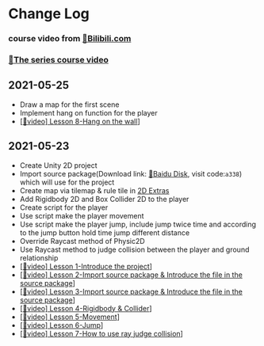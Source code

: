 # Change Log

### course video from [🔗Bilibili.com](https://www.bilibili.com/)

### [🔗The series course video](https://space.bilibili.com/370283072/channel/detail?cid=91017&ctype=0)

## 2021-05-25
- Draw a map for the first scene
- Implement hang on function for the player
- [[🔗video] Lesson 8-Hang on the wall](https://www.bilibili.com/video/BV1WE41167ng)]


## 2021-05-23
- Create Unity 2D project
- Import source package(Download link: [🔗Baidu Disk](https://pan.baidu.com/s/1c0I1pO7Rr8w4s4SGcfscHA), visit code:`a338`) which will use for the project
- Create map via tilemap & rule tile in [2D Extras](https://github.com/Unity-Technologies/2d-extras) 
- Add Rigidbody 2D and Box Collider 2D to the player 
- Create script for the player
- Use script make the player movement
- Use script make the player jump, include jump twice time and according to the jump button hold time jump different distance
- Override Raycast method of Physic2D 
- Use Raycast method to judge collision between the player and ground relationship 
- [[🔗video] Lesson 1-Introduce the project](https://www.bilibili.com/video/BV1iE411D71j)]
- [[🔗video] Lesson 2-Import source package & Introduce the file in the source package](https://www.bilibili.com/video/BV1wJ411c7Dh)]
- [[🔗video] Lesson 3-Import source package & Introduce the file in the source package](https://www.bilibili.com/video/BV1FE411f7VJ)]
- [[🔗video] Lesson 4-Rigidbody & Collider](https://www.bilibili.com/video/BV1tE411o7tB)]
- [[🔗video] Lesson 5-Movement](https://www.bilibili.com/video/BV1FE411o7Co)]
- [[🔗video] Lesson 6-Jump](https://www.bilibili.com/video/BV12E411C7cb)]
- [[🔗video] Lesson 7-How to use ray judge collision](https://www.bilibili.com/video/BV1uE411y7Cg)]

